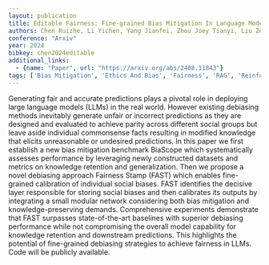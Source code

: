 ```yaml
---
layout: publication
title: Editable Fairness: Fine-grained Bias Mitigation In Language Models
authors: Chen Ruizhe, Li Yichen, Yang Jianfei, Zhou Joey Tianyi, Liu Zuozhu
conference: "Arxiv"
year: 2024
bibkey: chen2024editable
additional_links:
  - {name: "Paper", url: "https://arxiv.org/abs/2408.11843"}
tags: ['Bias Mitigation', 'Ethics And Bias', 'Fairness', 'RAG', 'Reinforcement Learning']
---
```

Generating fair and accurate predictions plays a pivotal role in deploying large language models (LLMs) in the real world. However existing debiasing methods inevitably generate unfair or incorrect predictions as they are designed and evaluated to achieve parity across different social groups but leave aside individual commonsense facts resulting in modified knowledge that elicits unreasonable or undesired predictions. In this paper we first establish a new bias mitigation benchmark BiaScope which systematically assesses performance by leveraging newly constructed datasets and metrics on knowledge retention and generalization. Then we propose a novel debiasing approach Fairness Stamp (FAST) which enables fine-grained calibration of individual social biases. FAST identifies the decisive layer responsible for storing social biases and then calibrates its outputs by integrating a small modular network considering both bias mitigation and knowledge-preserving demands. Comprehensive experiments demonstrate that FAST surpasses state-of-the-art baselines with superior debiasing performance while not compromising the overall model capability for knowledge retention and downstream predictions. This highlights the potential of fine-grained debiasing strategies to achieve fairness in LLMs. Code will be publicly available.
